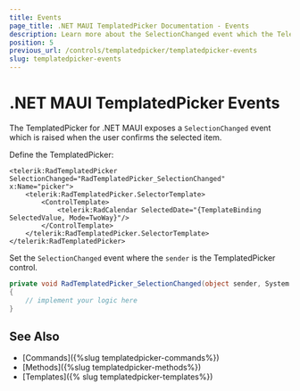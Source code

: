 ```yaml
---
title: Events
page_title: .NET MAUI TemplatedPicker Documentation - Events
description: Learn more about the SelectionChanged event which the Telerik UI for .NET MAUI exposes.
position: 5
previous_url: /controls/templatedpicker/templatedpicker-events
slug: templatedpicker-events
---
```


# .NET MAUI TemplatedPicker Events

The TemplatedPicker for .NET MAUI exposes a `SelectionChanged` event which is raised when the user confirms the selected item.

Define the TemplatedPicker:

```XAML
<telerik:RadTemplatedPicker SelectionChanged="RadTemplatedPicker_SelectionChanged" x:Name="picker">
    <telerik:RadTemplatedPicker.SelectorTemplate>
        <ControlTemplate>
            <telerik:RadCalendar SelectedDate="{TemplateBinding SelectedValue, Mode=TwoWay}"/>
        </ControlTemplate>
    </telerik:RadTemplatedPicker.SelectorTemplate>
</telerik:RadTemplatedPicker>
```

Set the `SelectionChanged` event where the `sender` is the TemplatedPicker control.

```C#
private void RadTemplatedPicker_SelectionChanged(object sender, System.EventArgs e)
{
	// implement your logic here
}
```

## See Also

- [Commands]({%slug templatedpicker-commands%})
- [Methods]({%slug templatedpicker-methods%})
- [Templates]({% slug templatedpicker-templates%})
